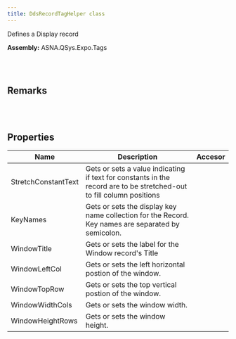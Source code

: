 ```yaml
---
title: DdsRecordTagHelper class
---
```


Defines a Display record

**Assembly:** ASNA.QSys.Expo.Tags

<br>
<br>

## Remarks

<br>
<br>

## Properties
| Name | Description | Accesor
| --- | --- | ---
| StretchConstantText | Gets or sets a value indicating if text for constants in the record are to be stretched-out to fill column positions | 
| KeyNames | Gets or sets the display key name collection for the Record. Key names are separated by semicolon. | 
| WindowTitle | Gets or sets the label for the Window record's Title | 
| WindowLeftCol | Gets or sets the left horizontal postion of the window. | 
| WindowTopRow | Gets or sets the top vertical postion of the window. | 
| WindowWidthCols | Gets or sets the window width. | 
| WindowHeightRows | Gets or sets the window height. | 

<br>
<br>


